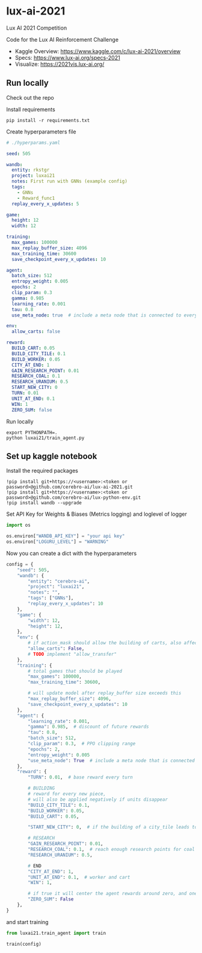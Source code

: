 # lux-ai-2021

Lux AI 2021 Competition

Code for the Lux AI Reinforcement Challenge

- Kaggle Overview: https://www.kaggle.com/c/lux-ai-2021/overview
- Specs: https://www.lux-ai.org/specs-2021
- Visualize: https://2021vis.lux-ai.org/

## Run locally

Check out the repo

Install requirements
```shell
pip install -r requirements.txt
```

Create hyperparameters file
```yaml
# ./hyperparams.yaml

seed: 505

wandb:
  entity: rkstgr
  project: luxai21
  notes: First run with GNNs (example config)
  tags:
    - GNNs
    - Reward_func1
  replay_every_x_updates: 5

game:
  height: 12
  width: 12

training:
  max_games: 100000
  max_replay_buffer_size: 4096
  max_training_time: 30600
  save_checkpoint_every_x_updates: 10

agent:
  batch_size: 512
  entropy_weight: 0.005
  epochs: 2
  clip_param: 0.3
  gamma: 0.985
  learning_rate: 0.001
  tau: 0.8
  use_meta_node: true  # include a meta node that is connected to every cell

env:
  allow_carts: false

reward:
  BUILD_CART: 0.05
  BUILD_CITY_TILE: 0.1
  BUILD_WORKER: 0.05
  CITY_AT_END: 1
  GAIN_RESEARCH_POINT: 0.01
  RESEARCH_COAL: 0.1
  RESEARCH_URANIUM: 0.5
  START_NEW_CITY: 0
  TURN: 0.01
  UNIT_AT_END: 0.1
  WIN: 1
  ZERO_SUM: false

```

Run locally
```shell
export PYTHONPATH=.
python luxai21/train_agent.py
```

## Set up kaggle notebook

Install the required packages

```shell
!pip install git+https://<username>:<token or password>@github.com/cerebro-ai/lux-ai-2021.git
!pip install git+https://<username>:<token or password>@github.com/cerebro-ai/lux-python-env.git
!pip install wandb --upgrade
``` 

Set API Key for Weights & Biases (Metrics logging)
and loglevel of logger

```python
import os

os.environ["WANDB_API_KEY"] = "your api key"
os.environ["LOGURU_LEVEL"] = "WARNING"
```

Now you can create a dict with the hyperparameters

```python
config = {
    "seed": 505,
    "wandb": {
        "entity": "cerebro-ai",
        "project": "luxai21",
        "notes": "",
        "tags": ["GNNs"],
        "replay_every_x_updates": 10
    },
    "game": {
        "width": 12,
        "height": 12,
    },
    "env": {
        # if action_mask should allow the building of carts, also affects transfer to carts action
        "allow_carts": False,
        # TODO implement "allow_transfer"
    },
    "training": {
        # total games that should be played
        "max_games": 100000,
        "max_training_time": 30600,

        # will update model after replay_buffer size exceeds this 
        "max_replay_buffer_size": 4096,
        "save_checkpoint_every_x_updates": 10
    },
    "agent": {
        "learning_rate": 0.001,
        "gamma": 0.985,  # discount of future rewards
        "tau": 0.8,
        "batch_size": 512,
        "clip_param": 0.3,  # PPO clipping range
        "epochs": 2,
        "entropy_weight": 0.005
        "use_meta_node": True  # include a meta node that is connected to every cell
    },
    "reward": {
        "TURN": 0.01,  # base reward every turn

        # BUILDING
        # reward for every new piece, 
        # will also be applied negatively if units disappear
        "BUILD_CITY_TILE": 0.1,
        "BUILD_WORKER": 0.05,
        "BUILD_CART": 0.05,

        "START_NEW_CITY": 0,  # if the building of a city_tile leads to a new city

        # RESEARCH
        "GAIN_RESEARCH_POINT": 0.01,
        "RESEARCH_COAL": 0.1,  # reach enough research points for coal
        "RESEARCH_URANIUM": 0.5,

        # END
        "CITY_AT_END": 1,
        "UNIT_AT_END": 0.1,  # worker and cart
        "WIN": 1,

        # if true it will center the agent rewards around zero, and one agent will get a negative reward
        "ZERO_SUM": False
    },
}

```

and start training

```python
from luxai21.train_agent import train

train(config)
```